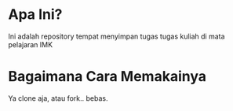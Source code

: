 # Apa Ini?

Ini adalah repository tempat menyimpan tugas tugas kuliah di mata pelajaran IMK

# Bagaimana Cara Memakainya

Ya clone aja, atau fork.. bebas.

